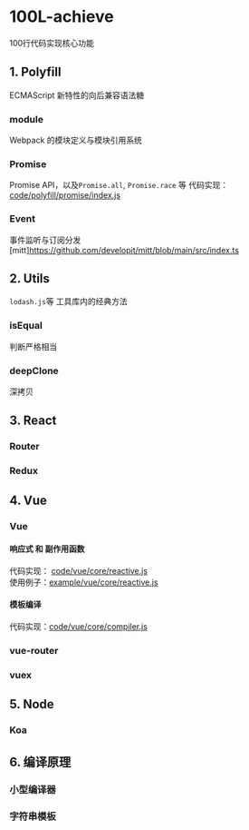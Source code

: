# 100L-achieve
100行代码实现核心功能

## 1. Polyfill
ECMAScript 新特性的向后兼容语法糖

### module
Webpack 的模块定义与模块引用系统

### Promise
Promise API，以及`Promise.all`, `Promise.race` 等
代码实现：[code/polyfill/promise/index.js](./code/polyfill/promise/index.js)

### Event
事件监听与订阅分发
[mitt]https://github.com/developit/mitt/blob/main/src/index.ts

## 2. Utils
`lodash.js`等 工具库内的经典方法

### isEqual
判断严格相当

### deepClone
深拷贝

## 3. React

### Router

### Redux

## 4. Vue

### Vue
#### 响应式 和 副作用函数
代码实现： [code/vue/core/reactive.js](./code/vue/core/reactive.js)  
使用例子：[example/vue/core/reactive.js](./example/vue/core/reactive.html)

#### 模板编译
代码实现：[code/vue/core/compiler.js](./code/vue/core/compiler.js)

### vue-router


### vuex

## 5. Node

### Koa

## 6. 编译原理
### 小型编译器

### 字符串模板
